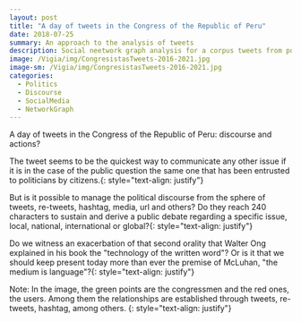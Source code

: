 ```yaml
---
layout: post
title: "A day of tweets in the Congress of the Republic of Peru"
date: 2018-07-25
summary: An approach to the analysis of tweets
description: Social neetwork graph analysis for a corpus tweets from politics.
image: /Vigia/img/CongresistasTweets-2016-2021.jpg
image-sm: /Vigia/img/CongresistasTweets-2016-2021.jpg
categories:
  - Politics  
  - Discourse
  - SocialMedia
  - NetworkGraph
---
```

A day of tweets in the Congress of the Republic of Peru: discourse and actions? 

The tweet seems to be the quickest way to communicate any other issue if it is in the case of the public question the same one that has been entrusted to politicians by citizens.{: style="text-align: justify"}

But is it possible to manage the political discourse from the sphere of tweets, re-tweets, hashtag, media, url and others? Do they reach 240 characters to sustain and derive a public debate regarding a specific issue, local, national, international or global?{: style="text-align: justify"}

Do we witness an exacerbation of that second orality that Walter Ong explained in his book the "technology of the written word"? Or is it that we should keep present today more than ever the premise of McLuhan, "the medium is language"?{: style="text-align: justify"}

Note: In the image, the green points are the congressmen and the red ones, the users. Among them the relationships are established through tweets, re-tweets, hashtag, among others. {: style="text-align: justify"}

